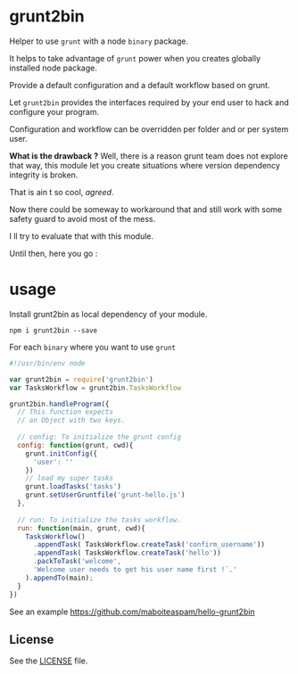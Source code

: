 # grunt2bin

Helper to use `grunt` with a node `binary` package.

It helps to take advantage of `grunt` power when you creates globally installed node package.

Provide a default configuration and a default workflow based on grunt.

Let `grunt2bin` provides the interfaces required by your end user to hack and configure your program.

Configuration and workflow can be overridden per folder and or per system user.

__What is the drawback ?__ Well, there is a reason grunt team does not explore that way, 
this module let you create situations where version dependency integrity 
is broken.

That is ain t so cool, _agreed_.

Now there could be someway to workaround that 
and still work with some safety guard to avoid most of the mess.

I ll try to evaluate that with this module.

Until then, here you go :

# usage

Install grunt2bin as local dependency of your module.

```npm i grunt2bin --save```

For each `binary` where you want to use `grunt`

```js
#!/usr/bin/env node

var grunt2bin = require('grunt2bin')
var TasksWorkflow = grunt2bin.TasksWorkflow

grunt2bin.handleProgram({
  // This function expects
  // an Object with two keys.
  
  // config: To initialize the grunt config
  config: function(grunt, cwd){
    grunt.initConfig({
      'user': ''
    })
    // load my super tasks
    grunt.loadTasks('tasks')
    grunt.setUserGruntfile('grunt-hello.js')
  },
  
  // run: To initialize the tasks workflow.
  run: function(main, grunt, cwd){
    TasksWorkflow()
      .appendTask( TasksWorkflow.createTask('confirm_username'))
      .appendTask( TasksWorkflow.createTask('hello'))
      .packToTask('welcome',
      'Welcome user needs to get his user name first !`.'
    ).appendTo(main);
  }
})
```

See an example https://github.com/maboiteaspam/hello-grunt2bin


## License
See the [LICENSE](./LICENSE) file.
